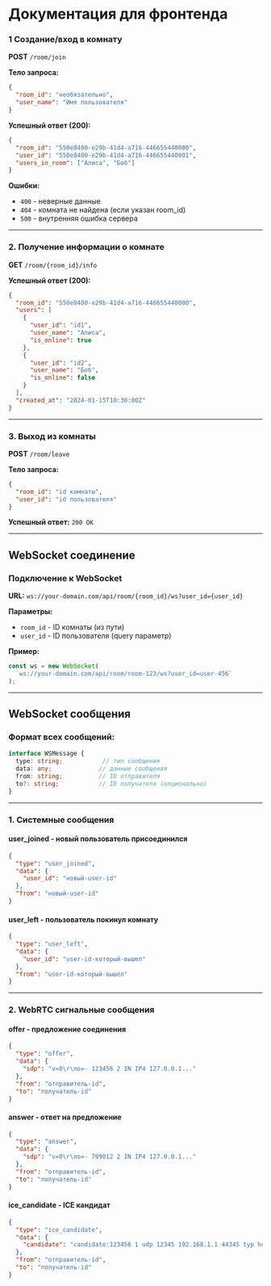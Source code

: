 # Документация для фронтенда

### 1 Создание/вход в комнату

**POST** `/room/join`

**Тело запроса:**
```json
{
  "room_id": "необязательно", 
  "user_name": "Имя пользователя"
}
```

**Успешный ответ (200):**
```json
{
  "room_id": "550e8400-e29b-41d4-a716-446655440000",
  "user_id": "550e8400-e29b-41d4-a716-446655440001", 
  "users_in_room": ["Алиса", "Боб"]
}
```

**Ошибки:**
- `400` - неверные данные
- `404` - комната не найдена (если указан room_id)
- `500` - внутренняя ошибка сервера

---

### 2. Получение информации о комнате

**GET** `/room/{room_id}/info`

**Успешный ответ (200):**
```json
{
  "room_id": "550e8400-e29b-41d4-a716-446655440000",
  "users": [
    {
      "user_id": "id1",
      "user_name": "Алиса",
      "is_online": true
    },
    {
      "user_id": "id2", 
      "user_name": "Боб",
      "is_online": false
    }
  ],
  "created_at": "2024-01-15T10:30:00Z"
}
```

---

### 3. Выход из комнаты

**POST** `/room/leave`

**Тело запроса:**
```json
{
  "room_id": "id комнаты",
  "user_id": "id пользователя"
}
```

**Успешный ответ:** `200 OK`

---

## WebSocket соединение

### Подключение к WebSocket

**URL:** `ws://your-domain.com/api/room/{room_id}/ws?user_id={user_id}`

**Параметры:**
- `room_id` - ID комнаты (из пути)
- `user_id` - ID пользователя (query параметр)

**Пример:**
```javascript
const ws = new WebSocket(
  `ws://your-domain.com/api/room/room-123/ws?user_id=user-456`
);
```

---

## WebSocket сообщения

### Формат всех сообщений:
```typescript
interface WSMessage {
  type: string;           // тип сообщения
  data: any;             // данные сообщения
  from: string;          // ID отправителя
  to?: string;           // ID получателя (опционально)
}
```

---

### 1. Системные сообщения

#### **user_joined** - новый пользователь присоединился
```json
{
  "type": "user_joined",
  "data": {
    "user_id": "новый-user-id"
  },
  "from": "новый-user-id"
}
```

#### **user_left** - пользователь покинул комнату
```json
{
  "type": "user_left", 
  "data": {
    "user_id": "user-id-который-вышел"
  },
  "from": "user-id-который-вышел"
}
```

---

### 2. WebRTC сигнальные сообщения

#### **offer** - предложение соединения
```json
{
  "type": "offer",
  "data": {
    "sdp": "v=0\r\no=- 123456 2 IN IP4 127.0.0.1..."
  },
  "from": "отправитель-id",
  "to": "получатель-id"
}
```

#### **answer** - ответ на предложение
```json
{
  "type": "answer", 
  "data": {
    "sdp": "v=0\r\no=- 789012 2 IN IP4 127.0.0.1..."
  },
  "from": "отправитель-id",
  "to": "получатель-id"
}
```

#### **ice_candidate** - ICE кандидат
```json
{
  "type": "ice_candidate",
  "data": {
    "candidate": "candidate:123456 1 udp 12345 192.168.1.1 44345 typ host"
  },
  "from": "отправитель-id", 
  "to": "получатель-id"
}
```
